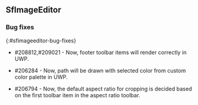 ## SfImageEditor

### Bug fixes
{:#sfimageeditor-bug-fixes}

* \#208812,#209021 - Now, footer toolbar items will render correctly in UWP.

* \#206284 - Now, path will be drawn with selected color from custom color palette in UWP.

* \#206794 - Now, the default aspect ratio for cropping is decided based on the first toolbar item in the aspect ratio toolbar.
 

